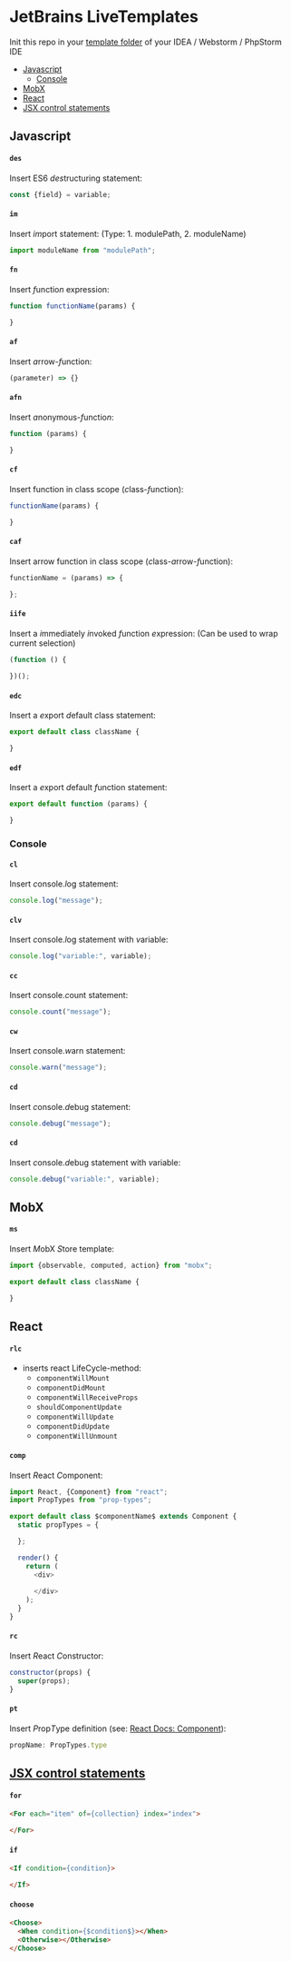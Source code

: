 # JetBrains LiveTemplates

Init this repo in your [template folder](https://www.jetbrains.com/help/idea/2016.2/sharing-live-templates.html#config_file_location) of your IDEA / Webstorm / PhpStorm IDE

* [Javascript](#javascript)
  * [Console](#console)
* [MobX](#mobx)
* [React](#react)
* [JSX control statements](#jsx-control-statements)

## Javascript

#### `des`

Insert ES6 *des*tructuring statement:

```js
const {field} = variable;
```

#### `im`

Insert *im*port statement:
(Type: 1. modulePath, 2. moduleName)

```js
import moduleName from "modulePath";
```

#### `fn`

Insert *f*unctio*n* expression:

```js
function functionName(params) {

}
```

#### `af`

Insert *a*rrow-*f*unction:

```js
(parameter) => {}
```

#### `afn`

Insert *a*nonymous-*f*unctio*n*:

```js
function (params) {

}
```

#### `cf`

Insert function in class scope (*c*lass-*f*unction):

```js
functionName(params) {

}
```

#### `caf`

Insert arrow function in class scope (*c*lass-*a*rrow-*f*unction):

```js
functionName = (params) => {

};
```

#### `iife`

Insert a *i*mmediately *i*nvoked *f*unction *e*xpression:
(Can be used to wrap current selection)

```js
(function () {
  
})();
```

#### `edc`

Insert a *e*xport *d*efault *c*lass statement:

```js
export default class className {

}
```

#### `edf`

Insert a *e*xport *d*efault *f*unction statement:

```js
export default function (params) {

}
```

### Console

#### `cl`

Insert *c*onsole.*l*og statement:

```js
console.log("message");
```

#### `clv`

Insert *c*onsole.*l*og statement with *v*ariable:

```js
console.log("variable:", variable);
```

#### `cc`

Insert *c*onsole.*c*ount statement:

```js
console.count("message");
```

#### `cw`

Insert *c*onsole.*w*arn statement:

```js
console.warn("message");
```

#### `cd`

Insert *c*onsole.*d*ebug statement:

```js
console.debug("message");
```

#### `cd`

Insert *c*onsole.*d*ebug statement with *v*ariable:

```js
console.debug("variable:", variable);
```

## MobX

#### `ms`

Insert *M*obX *S*tore template:

```js
import {observable, computed, action} from "mobx";

export default class className {

}
```

## React

#### `rlc`
* inserts react LifeCycle-method:
  * `componentWillMount`
  * `componentDidMount`
  * `componentWillReceiveProps`
  * `shouldComponentUpdate`
  * `componentWillUpdate`
  * `componentDidUpdate`
  * `componentWillUnmount`

#### `comp` 

Insert *R*eact *C*omponent:

```js
import React, {Component} from "react";
import PropTypes from "prop-types";

export default class $componentName$ extends Component {
  static propTypes = {

  };

  render() {
    return (
      <div>
        
      </div>
    );
  }
}
```

#### `rc`

Insert *R*eact *C*onstructor:

```js
constructor(props) {
  super(props);
}
```

#### `pt`

Insert *P*rop*T*ype definition (see: [React Docs: Component](https://facebook.github.io/react/docs/react-component.html)):

```js
propName: PropTypes.type
```

## [JSX control statements](https://github.com/AlexGilleran/jsx-control-statements)

#### `for`

```html
<For each="item" of={collection} index="index">

</For>
```

#### `if`

```html
<If condition={condition}>

</If>
```

#### `choose`

```html
<Choose> 
  <When condition={$condition$}></When>
  <Otherwise></Otherwise>
</Choose>
```
